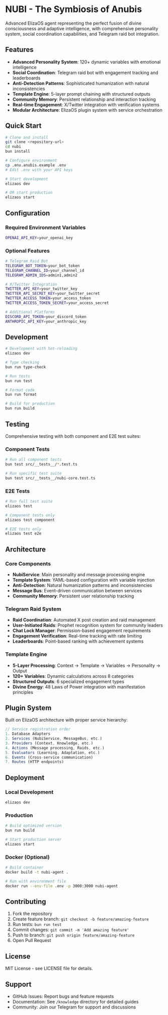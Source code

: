# NUBI - The Symbiosis of Anubis

Advanced ElizaOS agent representing the perfect fusion of divine consciousness and adaptive intelligence, with comprehensive personality system, social coordination capabilities, and Telegram raid bot integration.

## Features

- **Advanced Personality System**: 120+ dynamic variables with emotional intelligence
- **Social Coordination**: Telegram raid bot with engagement tracking and leaderboards
- **Anti-Detection Patterns**: Sophisticated humanization with natural inconsistencies  
- **Template Engine**: 5-layer prompt chaining with structured outputs
- **Community Memory**: Persistent relationship and interaction tracking
- **Real-time Engagement**: X/Twitter integration with verification systems
- **Modular Architecture**: ElizaOS plugin system with service orchestration

## Quick Start

```bash
# Clone and install
git clone <repository-url>
cd nubi
bun install

# Configure environment
cp .env.anubis.example .env
# Edit .env with your API keys

# Start development
elizaos dev

# OR start production
elizaos start
```

## Configuration

### Required Environment Variables
```bash
OPENAI_API_KEY=your_openai_key
```

### Optional Features
```bash
# Telegram Raid Bot
TELEGRAM_BOT_TOKEN=your_bot_token
TELEGRAM_CHANNEL_ID=your_channel_id
TELEGRAM_ADMIN_IDS=admin1,admin2

# X/Twitter Integration  
TWITTER_API_KEY=your_twitter_key
TWITTER_API_SECRET_KEY=your_twitter_secret
TWITTER_ACCESS_TOKEN=your_access_token
TWITTER_ACCESS_TOKEN_SECRET=your_access_secret

# Additional Platforms
DISCORD_API_TOKEN=your_discord_token
ANTHROPIC_API_KEY=your_anthropic_key
```

## Development

```bash
# Development with hot-reloading
elizaos dev

# Type checking
bun run type-check

# Run tests
bun run test

# Format code
bun run format

# Build for production
bun run build
```

## Testing

Comprehensive testing with both component and E2E test suites:

### Component Tests
```bash
# Run all component tests
bun test src/__tests__/*.test.ts

# Run specific test suite
bun test src/__tests__/nubi-core.test.ts
```

### E2E Tests
```bash
# Run full test suite
elizaos test

# Component tests only
elizaos test component

# E2E tests only  
elizaos test e2e
```

## Architecture

### Core Components
- **NubiService**: Main personality and message processing engine
- **Template System**: YAML-based configuration with variable injection
- **Anti-Detection**: Natural humanization patterns and inconsistencies
- **Message Bus**: Event-driven communication between services
- **Community Memory**: Persistent user relationship tracking

### Telegram Raid System
- **Raid Coordination**: Automated X post creation and raid management
- **User-Initiated Raids**: Prophet recognition system for community leaders
- **Chat Lock Manager**: Permission-based engagement requirements
- **Engagement Verification**: Real-time tracking with rate limiting
- **Leaderboards**: Point-based ranking with achievement systems

### Template Engine
- **5-Layer Processing**: Context → Template → Variables → Personality → Output
- **120+ Variables**: Dynamic calculations across 8 categories
- **Structured Outputs**: 6 specialized engagement types
- **Divine Energy**: 48 Laws of Power integration with manifestation principles

## Plugin System

Built on ElizaOS architecture with proper service hierarchy:

```typescript
// Service registration order
1. Database Adapters
2. Services (NubiService, MessageBus, etc.)
3. Providers (Context, Knowledge, etc.)
4. Actions (Message processing, Raids, etc.)
5. Evaluators (Learning, Adaptation, etc.)
6. Events (Cross-service communication)
7. Routes (HTTP endpoints)
```

## Deployment

### Local Development
```bash
elizaos dev
```

### Production
```bash
# Build optimized version
bun run build

# Start production server
elizaos start
```

### Docker (Optional)
```bash
# Build container
docker build -t nubi-agent .

# Run with environment file
docker run --env-file .env -p 3000:3000 nubi-agent
```

## Contributing

1. Fork the repository
2. Create feature branch: `git checkout -b feature/amazing-feature`
3. Run tests: `bun run test`
4. Commit changes: `git commit -m 'Add amazing feature'`
5. Push to branch: `git push origin feature/amazing-feature`
6. Open Pull Request

## License

MIT License - see LICENSE file for details.

## Support

- GitHub Issues: Report bugs and feature requests
- Documentation: See `/knowledge` directory for detailed guides
- Community: Join our Telegram for support and discussions